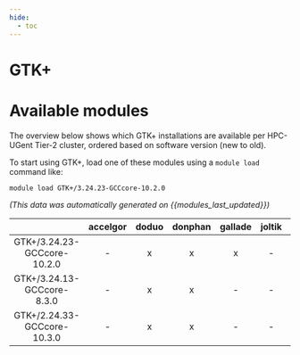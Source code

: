 ```yaml
---
hide:
  - toc
---
```


GTK+
====

# Available modules


The overview below shows which GTK+ installations are available per HPC-UGent Tier-2 cluster, ordered based on software version (new to old).

To start using GTK+, load one of these modules using a `module load` command like:

```shell
module load GTK+/3.24.23-GCCcore-10.2.0
```

*(This data was automatically generated on {{modules_last_updated}})*  

| |accelgor|doduo|donphan|gallade|joltik|shinx|
| :---: | :---: | :---: | :---: | :---: | :---: | :---: |
|GTK+/3.24.23-GCCcore-10.2.0|-|x|x|x|-|-|
|GTK+/3.24.13-GCCcore-8.3.0|-|x|x|-|-|-|
|GTK+/2.24.33-GCCcore-10.3.0|-|x|x|-|-|-|
